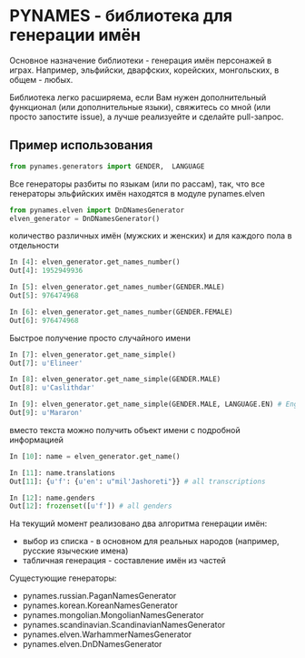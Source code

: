# PYNAMES - библиотека для генерации имён 

Основное назначение библиотеки - генерация имён персонажей в играх. Например, эльфийски, дварфских, корейских, монгольских, в общем - любых.

Библиотека легко расширяема, если Вам нужен дополнительный функционал (или дополнительные языки), свяжитесь со мной (или просто запостите issue), а лучше реализуейте и сделайте pull-запрос.

## Пример использования

```python
from pynames.generators import GENDER,  LANGUAGE
```

Все генераторы разбиты по языкам (или по рассам), так, что все генераторы эльфийских имён находятся в модуле pynames.elven

```python
from pynames.elven import DnDNamesGenerator
elven_generator = DnDNamesGenerator()
```

количество различных имён (мужских и женских) и для каждого пола в отдельности

```python
In [4]: elven_generator.get_names_number() 
Out[4]: 1952949936

In [5]: elven_generator.get_names_number(GENDER.MALE) 
Out[5]: 976474968

In [6]: elven_generator.get_names_number(GENDER.FEMALE)
Out[6]: 976474968
```

Быстрое получение просто случайного имени

```python
In [7]: elven_generator.get_name_simple() 
Out[7]: u'Elineer'

In [8]: elven_generator.get_name_simple(GENDER.MALE) 
Out[8]: u'Caslithdar'

In [9]: elven_generator.get_name_simple(GENDER.MALE, LANGUAGE.EN) # English transcription
Out[9]: u'Mararon'
```

вместо текста можно получить объект имени с подробной информацией

```python
In [10]: name = elven_generator.get_name()  

In [11]: name.translations
Out[11]: {u'f': {u'en': u"mil'Jashoreti"}} # all transcriptions

In [12]: name.genders
Out[12]: frozenset([u'f']) # all genders
```

На текущий момент реализовано два алгоритма генерации имён:

* выбор из списка - в основном для реальных народов (например, русские языческие имена)
* табличная генерация - составление имён из частей

Сущестующие генераторы:

* pynames.russian.PaganNamesGenerator
* pynames.korean.KoreanNamesGenerator
* pynames.mongolian.MongolianNamesGenerator
* pynames.scandinavian.ScandinavianNamesGenerator
* pynames.elven.WarhammerNamesGenerator
* pynames.elven.DnDNamesGenerator
